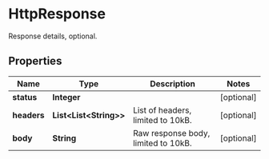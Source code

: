 

# HttpResponse

Response details, optional.

## Properties

| Name | Type | Description | Notes |
|------------ | ------------- | ------------- | -------------|
|**status** | **Integer** |  |  [optional] |
|**headers** | **List&lt;List&lt;String&gt;&gt;** | List of headers, limited to 10kB. |  [optional] |
|**body** | **String** | Raw response body, limited to 10kB. |  [optional] |



